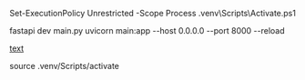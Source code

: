
Set-ExecutionPolicy Unrestricted -Scope Process
.venv\Scripts\Activate.ps1

fastapi dev main.py
uvicorn main:app --host 0.0.0.0 --port 8000 --reload


[text](http://127.0.0.1:8000/docs)


source .venv/Scripts/activate